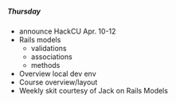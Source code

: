 ##### Thursday
- announce HackCU Apr. 10-12
- Rails models
  - validations
  - associations
  - methods
- Overview local dev env
- Course overview/layout
- Weekly skit courtesy of Jack on Rails Models
